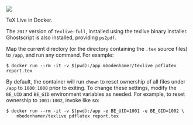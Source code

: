 [![](https://travis-ci.org/mbodenhamer/docker-texlive.svg?branch=master)](https://travis-ci.org/mbodenhamer/docker-texlive)

TeX Live in Docker.

The `2017` version of `texlive-full`, installed using the texlive binary installer. Ghostscript is also installed, providing `ps2pdf`.

Map the current directory (or the directory containing the `.tex` source files) to `/app`, and run any command. For example:

    $ docker run --rm -it -v $(pwd):/app mbodenhamer/texlive pdflatex report.tex

By default, the container will run `chown` to reset ownership of all files under `/app` to `1000:1000` prior to exiting. To change these settings, modify the `BE_UID` and `BE_GID` environment variables as needed. For example, to reset ownership to `1001:1002`, invoke like so:

    $ docker run --rm -it -v $(pwd):/app -e BE_UID=1001 -e BE_GID=1002 \
	    mbodenhamer/texlive pdflatex report.tex
